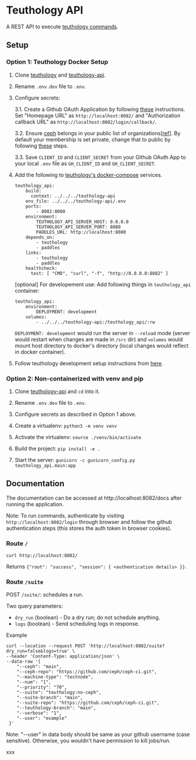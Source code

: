 # Teuthology API

A REST API to execute [teuthology commands](https://docs.ceph.com/projects/teuthology/en/latest/commands/list.html).

## Setup

### Option 1: Teuthology Docker Setup

1. Clone [teuthology](https://github.com/ceph/teuthology) and [teuthology-api](https://github.com/ceph/teuthology-api).
2. Rename `.env.dev` file to `.env`.
3. Configure secrets:

   3.1. Create a Github OAuth Application by following [these](https://docs.github.com/en/apps/oauth-apps/building-oauth-apps/creating-an-oauth-app) instructions. Set "Homepage URL" as `http://localhost:8082/` and "Authorization callback URL" as `http://localhost:8082/login/callback/`.

   3.2. Ensure [ceph](https://github.com/ceph) belongs in your public list of organizations[[ref](https://docs.github.com/en/account-and-profile/setting-up-and-managing-your-personal-account-on-github/managing-your-membership-in-organizations/about-organization-membership)]. By default your membership is set private, change that to public by following [these](https://docs.github.com/en/account-and-profile/setting-up-and-managing-your-personal-account-on-github/managing-your-membership-in-organizations/publicizing-or-hiding-organization-membership) steps.

   3.3. Save `CLIENT_ID` and `CLIENT_SECRET` from your Github OAuth App to your local `.env` file as `GH_CLIENT_ID` and `GH_CLIENT_SECRET`.

4. Add the following to [teuthology's docker-compose](https://github.com/ceph/teuthology/blob/main/docs/docker-compose/docker-compose.yml) services.

    ```
    teuthology_api:
        build:
          context: ../../../teuthology-api
        env_file: ../../../teuthology-api/.env
        ports:
            - 8082:8080
        environment:
            TEUTHOLOGY_API_SERVER_HOST: 0.0.0.0
            TEUTHOLOGY_API_SERVER_PORT: 8080
            PADDLES_URL: http://localhost:8080
        depends_on:
            - teuthology
            - paddles
        links:
            - teuthology
            - paddles
        healthcheck:
          test: [ "CMD", "curl", "-f", "http://0.0.0.0:8082" ]
    ```
    [optional] For developement use:
    Add following things in `teuthology_api` container:
    ```
    teuthology_api:
        environment:
            DEPLOYMENT: development
        volumes:
            - ../../../teuthology-api:/teuthology_api/:rw
    ```
    `DEPLOYMENT: development` would run the server in `--reload` mode (server would restart when changes are made in `/src` dir) and `volumes` would mount host directory to docker's directory (local changes would reflect in docker container).

5. Follow teuthology development setup instructions from [here](https://github.com/ceph/teuthology/tree/main/docs/docker-compose).

### Option 2: Non-containerized with venv and pip

1. Clone [teuthology-api](https://github.com/ceph/teuthology-api) and `cd` into it.

2. Rename `.env.dev` file to `.env`.

3. Configure secrets as described in Option 1 above.

4. Create a virtualenv: `python3 -m venv venv`

5. Activate the virtualenv: `source ./venv/bin/activate`

6. Build the project: `pip install -e .`

7. Start the server: `gunicorn -c gunicorn_config.py teuthology_api.main:app`

## Documentation

The documentation can be accessed at http://localhost:8082/docs after running the application.

Note: To run commands, authenticate by visiting `http://localhost:8082/login` through browser and follow the github authentication steps (this stores the auth token in browser cookies).

### Route `/`

```
curl http://localhost:8082/
```
Returns `{"root": "success", "session": { <authentication details> }}`.

### Route `/suite`

POST `/suite/`: schedules a run.

Two query parameters:
- `dry_run` (boolean) - Do a dry run; do not schedule anything.
- `logs` (boolean) - Send scheduling logs in response.

Example

    curl --location --request POST 'http://localhost:8082/suite?dry_run=false&logs=true' \
    --header 'Content-Type: application/json' \
    --data-raw '{
        "--ceph": "main",
        "--ceph-repo": "https://github.com/ceph/ceph-ci.git",
        "--machine-type": "testnode",
        "--num": "1",
        "--priority": "70",
        "--suite": "teuthology:no-ceph",
        "--suite-branch": "main",
        "--suite-repo": "https://github.com/ceph/ceph-ci.git",
        "--teuthology-branch": "main",
        "--verbose": "1",
        "--user": "example"
     }'

Note: "--user" in data body should be same as your github username (case sensitive). Otherwise, you wouldn't have permission to kill jobs/run.

xxx
